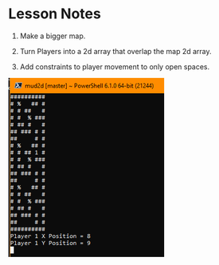 # Lesson Notes

1. Make a bigger map.

2. Turn Players into a 2d array that overlap the map 2d array.

3. Add constraints to player movement to only open spaces.  

![Screenshot](Annotation.png)
